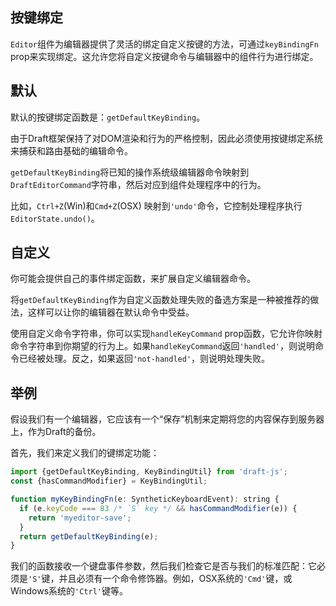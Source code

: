 ## 按键绑定

`Editor`组件为编辑器提供了灵活的绑定自定义按键的方法，可通过`keyBindingFn` prop来实现绑定。这允许您将自定义按键命令与编辑器中的组件行为进行绑定。

## 默认

默认的按键绑定函数是：`getDefaultKeyBinding`。

由于Draft框架保持了对DOM渲染和行为的严格控制，因此必须使用按键绑定系统来捕获和路由基础的编辑命令。

`getDefaultKeyBinding`将已知的操作系统级编辑器命令映射到`DraftEditorCommand`字符串，然后对应到组件处理程序中的行为。

比如，`Ctrl+Z`\(Win\)和`Cmd+Z`\(OSX\) 映射到`'undo'`命令，它控制处理程序执行`EditorState.undo()`。

## 自定义

你可能会提供自己的事件绑定函数，来扩展自定义编辑器命令。

将`getDefaultKeyBinding`作为自定义函数处理失败的备选方案是一种被推荐的做法，这样可以让你的编辑器在默认命令中受益。

使用自定义命令字符串，你可以实现`handleKeyCommand` prop函数，它允许你映射命令字符串到你期望的行为上。如果`handleKeyCommand`返回`'handled'`，则说明命令已经被处理。反之，如果返回`'not-handled'`，则说明处理失败。

## 举例

假设我们有一个编辑器，它应该有一个“保存”机制来定期将您的内容保存到服务器上，作为Draft的备份。

首先，我们来定义我们的键绑定功能：

```js
import {getDefaultKeyBinding, KeyBindingUtil} from 'draft-js';
const {hasCommandModifier} = KeyBindingUtil;

function myKeyBindingFn(e: SyntheticKeyboardEvent): string {
  if (e.keyCode === 83 /* `S` key */ && hasCommandModifier(e)) {
    return 'myeditor-save';
  }
  return getDefaultKeyBinding(e);
}
```

我们的函数接收一个键盘事件参数，然后我们检查它是否与我们的标准匹配：它必须是`'S'`键，并且必须有一个命令修饰器。例如，OSX系统的`'Cmd'`键，或Windows系统的`'Ctrl'`键等。

